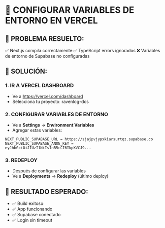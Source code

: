 # 🚀 CONFIGURAR VARIABLES DE ENTORNO EN VERCEL

## 🎯 PROBLEMA RESUELTO:
✅ Next.js compila correctamente
✅ TypeScript errors ignorados
❌ Variables de entorno de Supabase no configuradas

## 🔧 SOLUCIÓN:

### 1. **IR A VERCEL DASHBOARD**
- Ve a https://vercel.com/dashboard
- Selecciona tu proyecto: ravenlog-dcs

### 2. **CONFIGURAR VARIABLES DE ENTORNO**
- Ve a **Settings** → **Environment Variables**
- Agregar estas variables:

```
NEXT_PUBLIC_SUPABASE_URL = https://sjajpvjypxkiarsurtqz.supabase.co
NEXT_PUBLIC_SUPABASE_ANON_KEY = eyJhbGciOiJIUzI1NiIsInR5cCI6IkpXVCJ9...
```

### 3. **REDEPLOY**
- Después de configurar las variables
- Ve a **Deployments** → **Redeploy** (último deploy)

## 🎯 RESULTADO ESPERADO:
- ✅ Build exitoso
- ✅ App funcionando
- ✅ Supabase conectado
- ✅ Login sin timeout
